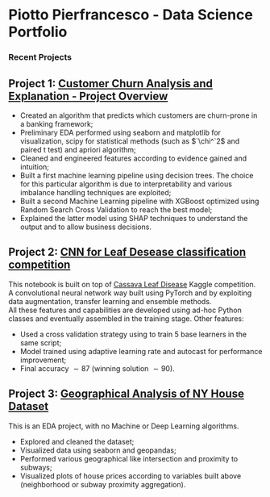 # Piotto Pierfrancesco - Data Science Portfolio

### Recent Projects

## Project 1: [Customer Churn Analysis and Explanation - Project Overview](https://www.kaggle.com/pier994/interpretable-customer-churn-analysis)
* Created an algorithm that predicts which customers are churn-prone in a banking framework;
* Preliminary EDA performed using seaborn and matplotlib for visualization, scipy for statistical methods (such as $`\chi^`2$ and paired t test) and apriori algorithm;
* Cleaned and engineered features according to evidence gained and intuition;
* Built a first machine learning pipeline using decision trees. The choice for this particular algorithm is due to interpretability and various imbalance handling techniques are exploited;
* Built a second Machine Learning pipeline with XGBoost optimized using Random Search Cross Validation to reach the best model;
* Explained the latter model using SHAP techniques to understand the output and to allow business decisions.

## Project 2: [CNN for Leaf Desease classification competition](https://www.kaggle.com/pier994/how-to-build-a-simple-cnn-for-image-recognition)
This notebook is built on top of [Cassava Leaf Disease](https://www.kaggle.com/c/cassava-leaf-disease-classification) Kaggle competition. A convolutional neural network way built using PyTorch and by exploiting data augmentation, transfer learning and ensemble methods.  
All these features and capabilities are developed using ad-hoc Python classes and eventually assembled in the training stage.
Other features:
* Used a cross validation strategy using to train 5 base learners in the same script;
* Model trained using adaptive learning rate and autocast for performance improvement;
* Final accuracy $`\sim 87%`$ (winning solution $`\sim 90%`$).

## Project 3: [Geographical Analysis of NY House Dataset](https://www.kaggle.com/pier994/geographical-analysis-and-geopandas)
This is an EDA project, with no Machine or Deep Learning algorithms.
* Explored and cleaned the dataset;
* Visualized data using seaborn and geopandas;
* Performed various geographical like intersection and proximity to subways;
* Visualized plots of house prices according to variables built above (neighborhood or subway proximity aggregation).

